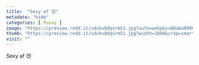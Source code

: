 ```yaml
---
title:  "Sexy af 😍"
metadate: "hide"
categories: [ Pussy ]
image: "https://preview.redd.it/sduhu8dqvrm51.jpg?auto=webp&s=80aba0900974e09ba698f642ae68d6bef11b64b4"
thumb: "https://preview.redd.it/sduhu8dqvrm51.jpg?width=1080&crop=smart&auto=webp&s=31868b1fb7d62f13f734347a54abec72ac020fa5"
visit: ""
---
```

Sexy af 😍
